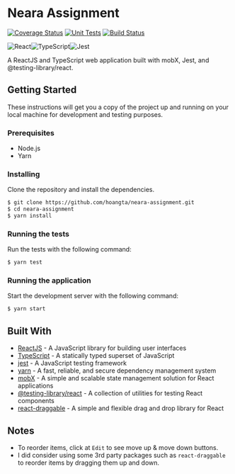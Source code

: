 # Neara Assignment

[![Coverage Status](https://img.shields.io/badge/Coverage-100%25-brightgreen.svg)](https://img.shields.io/badge/Coverage-100%25-brightgreen.svg)
[![Unit Tests](https://img.shields.io/badge/Unit%20Tests-Passing-brightgreen.svg)](https://img.shields.io/badge/Unit%20Tests-Passing-brightgreen.svg)
[![Build Status](https://img.shields.io/badge/Build-Passing-brightgreen.svg)](https://img.shields.io/badge/Build-Passing-brightgreen.svg)

![React](https://img.shields.io/badge/react-%2320232a.svg?style=for-the-badge&logo=react&logoColor=%2361DAFB)![TypeScript](https://img.shields.io/badge/typescript-%23007ACC.svg?style=for-the-badge&logo=typescript&logoColor=white)![Jest](https://img.shields.io/badge/-jest-%23C21325?style=for-the-badge&logo=jest&logoColor=white)

A ReactJS and TypeScript web application built with mobX, Jest, and @testing-library/react.

## Getting Started

These instructions will get you a copy of the project up and running on your local machine for development and testing purposes.

### Prerequisites

- Node.js
- Yarn

### Installing

Clone the repository and install the dependencies.

```bash
$ git clone https://github.com/hoangta/neara-assignment.git
$ cd neara-assignment
$ yarn install
```

### Running the tests

Run the tests with the following command:

```bash
$ yarn test
```

### Running the application

Start the development server with the following command:

```bash
$ yarn start
```

## Built With

- [ReactJS](https://reactjs.org/) - A JavaScript library for building user interfaces
- [TypeScript](https://www.typescriptlang.org/) - A statically typed superset of JavaScript
- [jest](https://jestjs.io/) - A JavaScript testing framework
- [yarn](https://yarnpkg.com/) - A fast, reliable, and secure dependency management system
- [mobX](https://mobx.js.org/) - A simple and scalable state management solution for React applications
- [@testing-library/react](https://testing-library.com/docs/react-testing-library/intro) - A collection of utilities for testing React components
- [react-draggable](https://github.com/react-dnd/react-draggable) - A simple and flexible drag and drop library for React

## Notes
- To reorder items, click at `Edit` to see move up & move down buttons.
- I did consider using some 3rd party packages such as `react-draggable` to reorder items by dragging them up and down.
